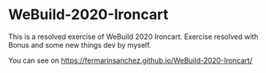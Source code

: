 # WeBuild-2020-Ironcart
This is a resolved exercise of WeBuild 2020 Ironcart. Exercise resolved with Bonus and some new things dev by myself.

You can see on https://fermarinsanchez.github.io/WeBuild-2020-Ironcart/
